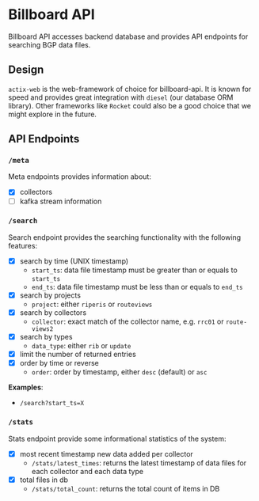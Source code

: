 # Billboard API

Billboard API accesses backend database and provides API endpoints
for searching BGP data files.

## Design

`actix-web` is the web-framework of choice for billboard-api. It
is known for speed and provides great integration with `diesel`
(our database ORM library). Other frameworks like `Rocket` could 
also be a good choice that we might explore in the future.

## API Endpoints

### `/meta`

Meta endpoints provides information about:
- [x] collectors
- [ ] kafka stream information
 
### `/search`

Search endpoint provides the searching functionality with the following
features:
- [x] search by time (UNIX timestamp)
  - `start_ts`: data file timestamp must be greater than or equals to `start_ts`
  - `end_ts`: data file timestamp must be less than or equals to `end_ts`
- [x] search by projects
  - `project`: either `riperis` or `routeviews`
- [x] search by collectors
  - `collector`: exact match of the collector name, e.g. `rrc01` or `route-views2`
- [x] search by types
  - `data_type`: either `rib` or `update`
- [x] limit the number of returned entries
- [x] order by time or reverse
  - `order`: order by timestamp, either `desc` (default) or `asc`

**Examples**:
- `/search?start_ts=X`

### `/stats`

Stats endpoint provide some informational statistics of the system:
- [x] most recent timestamp new data added per collector
  - `/stats/latest_times`: returns the latest timestamp of data files for each collector and each data type
- [x] total files in db
  - `/stats/total_count`: returns the total count of items in DB